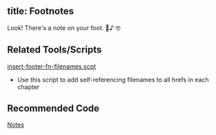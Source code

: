 title: Footnotes
---

Look! There's a note on your foot. 👟♪ 🤓

## Related Tools/Scripts

[insert-footer-fn-filenames.scpt](https://cms.lifeway.com/share/page/site/bh-academic/document-details?nodeRef=workspace://SpacesStore/de629f5a-69ad-4802-a8fe-3f22b2f2b8db)

* Use this script to add self-referencing filenames to all hrefs in each chapter

## Recommended Code

[Notes](../code/structural_types.html#Notes)